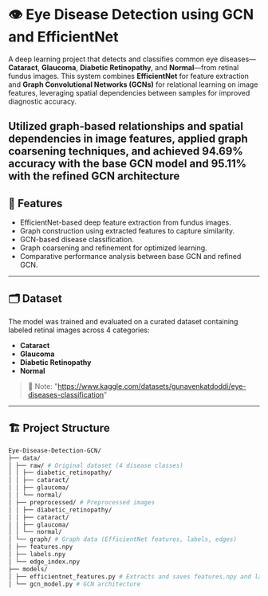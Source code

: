 # 👁️ Eye Disease Detection using GCN and EfficientNet

A deep learning project that detects and classifies common eye diseases—**Cataract**, **Glaucoma**, **Diabetic Retinopathy**, and **Normal**—from retinal fundus images. This system combines **EfficientNet** for feature extraction and **Graph Convolutional Networks (GCNs)** for relational learning on image features, leveraging spatial dependencies between samples for improved diagnostic accuracy.

 Utilized graph-based relationships and spatial dependencies in image features, applied graph coarsening techniques, and achieved 94.69% accuracy with the base GCN model and 95.11% with the refined GCN architecture
---

## 📌 Features

- EfficientNet-based deep feature extraction from fundus images.
- Graph construction using extracted features to capture similarity.
- GCN-based disease classification.
- Graph coarsening and refinement for optimized learning.
- Comparative performance analysis between base GCN and refined GCN.

---

## 🗂️ Dataset

The model was trained and evaluated on a curated dataset containing labeled retinal images across 4 categories:

- **Cataract**
- **Glaucoma**
- **Diabetic Retinopathy**
- **Normal**

> 📝 Note: "https://www.kaggle.com/datasets/gunavenkatdoddi/eye-diseases-classification"
---

## 🏗️ Project Structure

```bash
Eye-Disease-Detection-GCN/
├── data/
│ ├── raw/ # Original dataset (4 disease classes)
│ │ ├── diabetic_retinopathy/
│ │ ├── cataract/
│ │ ├── glaucoma/
│ │ └── normal/
│ ├── preprocessed/ # Preprocessed images
│ │ ├── diabetic_retinopathy/
│ │ ├── cataract/
│ │ ├── glaucoma/
│ │ └── normal/
│ └── graph/ # Graph data (EfficientNet features, labels, edges)
│ ├── features.npy
│ ├── labels.npy
│ └── edge_index.npy
├── models/
│ ├── efficientnet_features.py # Extracts and saves features.npy and labels.npy
│ └── gcn_model.py # GCN architecture

